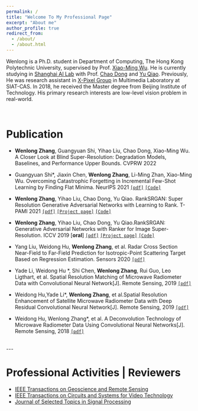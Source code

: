 ```yaml
---
permalink: /
title: "Welcome To My Professional Page"
excerpt: "About me"
author_profile: true
redirect_from: 
  - /about/
  - /about.html
---
```


Wenlong is a Ph.D. student in Department of Computing, The Hong Kong Polytechnic University, supervised by Prof. [Xiao-Ming Wu](http://www4.comp.polyu.edu.hk/~csxmwu/). He is currently studying in [Shanghai AI Lab](https://www.shlab.org.cn/) with Prof. [Chao Dong](https://scholar.google.com/citations?hl=zh-CN&user=OSDCB0UAAAAJ) and [Yu Qiao](http://mmlab.siat.ac.cn/team). Previously, He was research assistant in [X-Pixel Group](http://xpixel.group/index) in Multimedia Laboratory at SIAT-CAS. In 2018, he received the Master degree from Beijing Institute of Technology. His primary research interests are low-level vision problem in real-world.


<br>



Publication
======
* **Wenlong Zhang**, Guangyuan Shi, Yihao Liu, Chao Dong, Xiao-Ming Wu. A Closer Look at Blind Super-Resolution: Degradation Models, Baselines, and Performance Upper Bounds. CVPRW 2022

* Guangyuan Shi*, Jiaxin Chen, **Wenlong Zhang**, Li-Ming Zhan, Xiao-Ming Wu. Overcoming Catastrophic Forgetting in Incremental Few-Shot Learning by Finding Flat Minima. NeurIPS 2021  [`[pdf]`](http://www4.comp.polyu.edu.hk/~csxmwu/papers/NIPS-2021-F2M.pdf) [`[Code]`](https://github.com/moukamisama/F2M)

* **Wenlong Zhang**, Yihao Liu, Chao Dong, Yu Qiao.  RankSRGAN: Super Resolution Generative Adversarial Networks with Learning to Rank. T-PAMI 2021  [`[pdf]`](https://arxiv.org/abs/2107.09427) [`[Project page]`](https://wenlongzhang0724.github.io/Projects/RankSRGAN) [`[Code]`](https://github.com/WenlongZhang0724/RankSRGAN)


* **Wenlong Zhang**, Yihao Liu, Chao Dong, Yu Qiao.RankSRGAN: Generative Adversarial Networks with Ranker
for Image Super-Resolution. ICCV 2019 [**oral**] [`[pdf]`](https://arxiv.org/abs/1908.06382) [`[Project page]`](https://wenlongzhang0724.github.io/Projects/RankSRGAN) [`[Code]`](https://github.com/WenlongZhang0724/RankSRGAN)

* Yang Liu, Weidong Hu, **Wenlong Zhang**, et al. Radar Cross Section Near-Field to Far-Field Prediction for Isotropic-Point Scattering Target Based on Regression Estimation. Sensors 2020 [`[pdf]`](https://www.mdpi.com/1424-8220/20/21/6023)

* Yade Li, Weidong Hu *, Shi Chen, **Wenlong Zhang**, Rui Guo, 
Leo Ligthart, et al. Spatial Resolution Matching of Microwave Radiometer Data with 
Convolutional Neural Network[J]. Remote Sensing, 2019 [`[pdf]`](https://www.mdpi.com/2072-4292/11/20/2432/htm)

* Weidong Hu,Yade Li*, **Wenlong Zhang**, et al.Spatial Resolution Enhancement of Satellite
Microwave Radiometer Data with Deep Residual Convolutional Neural Network[J]. Remote
Sensing, 2019 [`[pdf]`](https://www.mdpi.com/2072-4292/11/7/771)

* Weidong Hu, Wenlong Zhang*, et al. A Deconvolution Technology of Microwave Radiometer
Data Using Convolutional Neural Networks[J]. Remote Sensing, 2018 [`[pdf]`](https://www.mdpi.com/2072-4292/10/2/275)

<br>
---

Professional Activities | Reviewers
======
* [IEEE Transactions on Geoscience and Remote Sensing](https://ieeexplore.ieee.org/xpl/RecentIssue.jsp?punumber=36)
* [IEEE Transactions on Circuits and Systems for Video Technology](https://ieeexplore.ieee.org/xpl/RecentIssue.jsp?punumber=76)
* [Journal of Selected Topics in Signal Processing](https://ieeexplore.ieee.org/xpl/RecentIssue.jsp?punumber=4200690)


<!-- <body>
<center>
<a href='https://clustrmaps.com/site/1au09'  title='Visit tracker'><img src='//clustrmaps.com/map_v2.png?cl=ffffff&w=300&t=tt&d=fvH7zH9jgGaRu_Ln0ax1mxLe9YfiD0GRcfq6CbjruhQ&co=2d78ad&ct=ffffff'/></a>
</center>  
<body>
<center>
© Wenlong Zhang | Last updated: Aug. 01, 2019
</center>   -->
